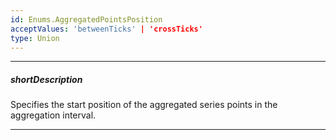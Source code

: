 ```yaml
---
id: Enums.AggregatedPointsPosition
acceptValues: 'betweenTicks' | 'crossTicks'
type: Union
---
```

---
##### shortDescription
Specifies the start position of the aggregated series points in the aggregation interval.

---
<!--
dxChartOptions.commonAxisSettings.aggregatedPointsPosition(api-reference/10 UI Components/dxChart/9 Types/dxChartCommonAxisSettings/aggregatedPointsPosition.md)(viz/chart.d.ts)
-->